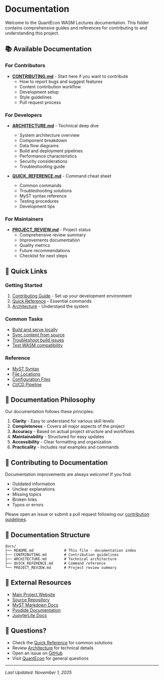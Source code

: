 # Documentation

Welcome to the QuantEcon WASM Lectures documentation. This folder contains comprehensive guides and references for contributing to and understanding this project.

## 📚 Available Documentation

### For Contributors

- **[CONTRIBUTING.md](CONTRIBUTING.md)** - Start here if you want to contribute
  - How to report bugs and suggest features
  - Content contribution workflow
  - Development setup
  - Style guidelines
  - Pull request process

### For Developers

- **[ARCHITECTURE.md](ARCHITECTURE.md)** - Technical deep dive
  - System architecture overview
  - Component breakdown
  - Data flow diagrams
  - Build and deployment pipelines
  - Performance characteristics
  - Security considerations
  - Troubleshooting guide

- **[QUICK_REFERENCE.md](QUICK_REFERENCE.md)** - Command cheat sheet
  - Common commands
  - Troubleshooting solutions
  - MyST syntax reference
  - Testing procedures
  - Development tips

### For Maintainers

- **[PROJECT_REVIEW.md](PROJECT_REVIEW.md)** - Project status
  - Comprehensive review summary
  - Improvements documentation
  - Quality metrics
  - Future recommendations
  - Checklist for next steps

## 🚀 Quick Links

### Getting Started
1. [Contributing Guide](CONTRIBUTING.md#development-setup) - Set up your development environment
2. [Quick Reference](QUICK_REFERENCE.md#quick-start) - Essential commands
3. [Architecture](ARCHITECTURE.md#overview) - Understand the system

### Common Tasks
- [Build and serve locally](QUICK_REFERENCE.md#building)
- [Sync content from source](QUICK_REFERENCE.md#content-sync)
- [Troubleshoot build issues](QUICK_REFERENCE.md#troubleshooting)
- [Test WASM compatibility](CONTRIBUTING.md#wasm-compatibility)

### Reference
- [MyST Syntax](QUICK_REFERENCE.md#myst-syntax-quick-reference)
- [File Locations](QUICK_REFERENCE.md#file-locations)
- [Configuration Files](ARCHITECTURE.md#configuration-files)
- [CI/CD Pipeline](ARCHITECTURE.md#4-cicd-pipeline)

## 📖 Documentation Philosophy

Our documentation follows these principles:

1. **Clarity** - Easy to understand for various skill levels
2. **Completeness** - Covers all major aspects of the project
3. **Accuracy** - Based on actual project structure and workflows
4. **Maintainability** - Structured for easy updates
5. **Accessibility** - Clear formatting and organization
6. **Practicality** - Includes real examples and commands

## 🤝 Contributing to Documentation

Documentation improvements are always welcome! If you find:
- Outdated information
- Unclear explanations
- Missing topics
- Broken links
- Typos or errors

Please open an issue or submit a pull request following our [contribution guidelines](CONTRIBUTING.md).

## 📝 Documentation Structure

```
docs/
├── README.md              # This file - documentation index
├── CONTRIBUTING.md        # Contribution guidelines
├── ARCHITECTURE.md        # Technical architecture
├── QUICK_REFERENCE.md     # Command reference
└── PROJECT_REVIEW.md      # Project review summary
```

## 🔗 External Resources

- [Main Project Website](https://intro.quantecon.org/)
- [Source Repository](https://github.com/QuantEcon/lecture-python-intro)
- [MyST Markdown Docs](https://mystmd.org/)
- [Pyodide Documentation](https://pyodide.org/)
- [JupyterLite Docs](https://jupyterlite.readthedocs.io/)

## 📮 Questions?

- Check the [Quick Reference](QUICK_REFERENCE.md) for common solutions
- Review [Architecture](ARCHITECTURE.md) for technical details
- Open an issue on [GitHub](https://github.com/QuantEcon/lecture-wasm/issues)
- Visit [QuantEcon](https://quantecon.org/) for general questions

---

*Last Updated: November 1, 2025*
